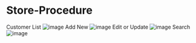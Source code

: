 # Store-Procedure
Customer List 
![image](https://github.com/masumKazibd/Store-Procedure/assets/88852649/adb62d9c-5cef-461f-b078-17205d28c1f5)
Add New
![image](https://github.com/masumKazibd/Store-Procedure/assets/88852649/9bb6ecd0-bd2c-4aef-929d-ea2e7ad62d2a)
Edit or Update
![image](https://github.com/masumKazibd/Store-Procedure/assets/88852649/80ad8483-8064-41f9-8266-bc9b0bbea726)
Search
![image](https://github.com/masumKazibd/Store-Procedure/assets/88852649/81b74d16-cc48-44fb-b4e5-bebfc2603223)


